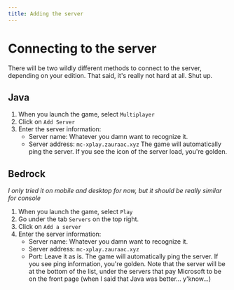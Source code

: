 ```yaml
---
title: Adding the server
---
```

# Connecting to the server
There will be two wildly different methods to connect to the server, depending on your edition. That said, it's really not hard at all. Shut up. 

## Java
1. When you launch the game, select `Multiplayer`
2. Click on `Add Server`
3. Enter the server information:
    - Server name: Whatever you damn want to recognize it. 
    - Server address: `mc-xplay.zauraac.xyz`
The game will automatically ping the server. 
If you see the icon of the server load, you're golden. 

## Bedrock
*I only tried it on mobile and desktop for now, but it should be really similar for console*
1. When you launch the game, select `Play`
2. Go under the tab `Servers` on the top right. 
3. Click on `Add a server`
4. Enter the server information:
    - Server name: Whatever you damn want to recognize it. 
    - Server address: `mc-xplay.zauraac.xyz`
    - Port: Leave it as is. 
The game will automatically ping the server. 
If you see ping information, you're golden. 
Note that the server will be at the bottom of the list, under the servers that pay Microsoft to be on the front page (when I said that Java was better... y'know...)
